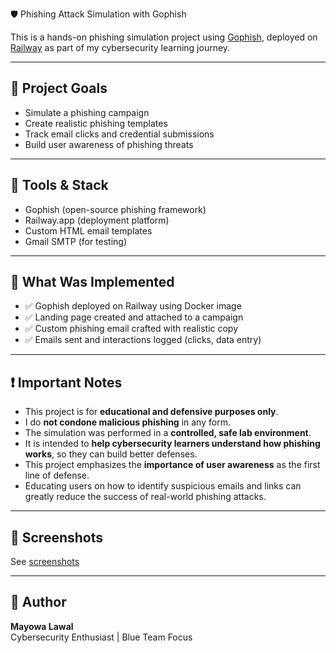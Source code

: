 🛡️ Phishing Attack Simulation with Gophish

This is a hands-on phishing simulation project using [Gophish](https://getgophish.com/), deployed on [Railway](https://railway.app) as part of my cybersecurity learning journey.

---

## 📌 Project Goals

- Simulate a phishing campaign
- Create realistic phishing templates
- Track email clicks and credential submissions
- Build user awareness of phishing threats

---

## 🔧 Tools & Stack

- Gophish (open-source phishing framework)
- Railway.app (deployment platform)
- Custom HTML email templates
- Gmail SMTP (for testing)

---

## 🚀 What Was Implemented

- ✅ Gophish deployed on Railway using Docker image
- ✅ Landing page created and attached to a campaign
- ✅ Custom phishing email crafted with realistic copy
- ✅ Emails sent and interactions logged (clicks, data entry)

---

## ❗ Important Notes

- This project is for **educational and defensive purposes only**.
- I do **not condone malicious phishing** in any form.
- The simulation was performed in a **controlled, safe lab environment**.
- It is intended to **help cybersecurity learners understand how phishing works**, so they can build better defenses.
- This project emphasizes the **importance of user awareness** as the first line of defense.
- Educating users on how to identify suspicious emails and links can greatly reduce the success of real-world phishing attacks.

---

## 📸 Screenshots

See [screenshots](/screenshots)


---

## 👤 Author

**Mayowa Lawal**  
Cybersecurity Enthusiast | Blue Team Focus  

